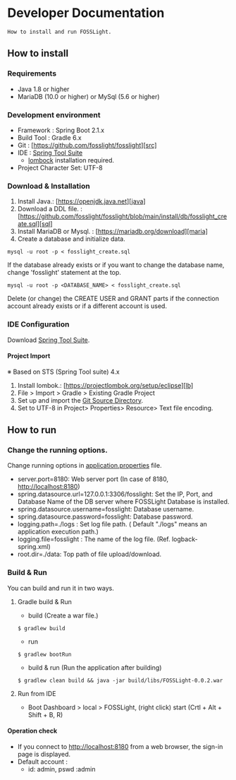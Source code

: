 # Developer Documentation
```note
How to install and run FOSSLight.
```

## How to install
### Requirements
- Java 1.8 or higher
- MariaDB (10.0 or higher) or MySql (5.6 or higher)

### Development environment
- Framework : Spring Boot 2.1.x
- Build Tool : Gradle 6.x
- Git : [https://github.com/fosslight/fosslight][src]
- IDE : [Spring Tool Suite][spring]
    - [lombock][lb] installation required.
- Project Character Set: UTF-8

### Download & Installation
1. Install Java.: [https://openjdk.java.net][java]
2. Download a DDL file. : [https://github.com/fosslight/fosslight/blob/main/install/db/fosslight_create.sql][sql]
3. Install MariaDB or Mysql. : [https://mariadb.org/download][maria]
4. Create a database and initialize data.
```
mysql -u root -p < fosslight_create.sql
```
If the database already exists or if you want to change the database name, change 'fosslight' statement at the top.
```
mysql -u root -p <DATABASE_NAME> < fosslight_create.sql
```
Delete (or change) the CREATE USER and GRANT parts if the connection account already exists or if a different account is used.

### IDE Configuration
Download [Spring Tool Suite][spring].  

#### Project Import
※ Based on STS (Spring Tool suite) 4.x
1. Install lombok.: [https://projectlombok.org/setup/eclipse][lb]
2. File > Import > Gradle > Existing Gradle Project
3. Set up and import the [Git Source Directory][git_repo].
4. Set to UTF-8 in Project> Properties> Resource> Text file encoding.

[spring]: https://spring.io/tools
[lb]: https://projectlombok.org/setup/eclipse
[src]: https://github.com/fosslight/fosslight
[sql]: https://github.com/fosslight/fosslight/blob/main/install/db/fosslight_create.sql
[maria]: https://mariadb.org/download/
[java]: https://openjdk.java.net
[git_repo]: https://github.com/fosslight/fosslight

## How to run
### Change the running options.
Change running options in [application.properties][props] file.
 - server.port=8180: Web server port (In case of 8180, [http://localhost:8180][local])
 - spring.datasource.url=127.0.0.1:3306/fosslight: Set the IP, Port, and Database Name of the DB server where FOSSLight Database is installed.
 - spring.datasource.username=fosslight: Database username.
 - spring.datasource.password=fosslight: Database password.
 - logging.path=./logs : Set log file path. ( Default "./logs" means an application execution path.)
 - logging.file=fosslight : The name of the log file. (Ref. logback-spring.xml)
 - root.dir=./data: Top path of file upload/download.

[props]: https://github.com/fosslight/fosslight/blob/main/src/main/resources/application.properties

### Build & Run
You can build and run it in two ways.  
1. Gradle build & Run
    - build (Create a war file.)
    ```
    $ gradlew build
    ```
    - run
    ```
    $ gradlew bootRun
    ```
    - build & run (Run the application after building)
    ```
    $ gradlew clean build && java -jar build/libs/FOSSLight-0.0.2.war
    ```

2. Run from IDE
    - Boot Dashboard > local > FOSSLight, (right click) start (Crtl + Alt + Shift + B, R)

#### Operation check
- If you connect to [http://localhost:8180][local] from a web browser, the sign-in page is displayed.
- Default account :
    -  id: admin, pswd :admin

[local]: http://localhost:8180
